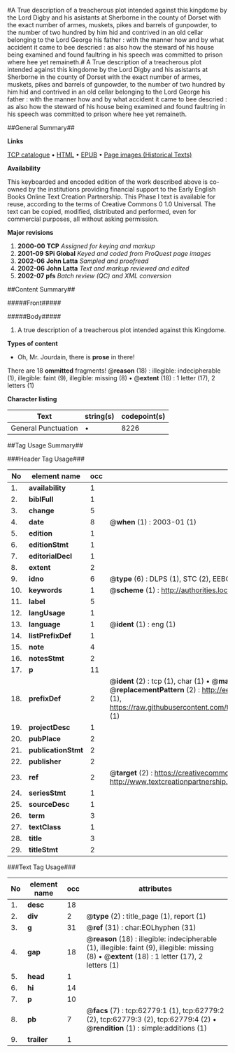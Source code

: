 #A True description of a treacherous plot intended against this kingdome by the Lord Digby and his asistants at Sherborne in the county of Dorset with the exact number of armes, muskets, pikes and barrels of gunpowder, to the number of two hundred by him hid and contrived in an old cellar belonging to the Lord George his father : with the manner how and by what accident it came to bee descried : as also how the steward of his house being examined and found faultring in his speech was committed to prison where hee yet remaineth.#
A True description of a treacherous plot intended against this kingdome by the Lord Digby and his asistants at Sherborne in the county of Dorset with the exact number of armes, muskets, pikes and barrels of gunpowder, to the number of two hundred by him hid and contrived in an old cellar belonging to the Lord George his father : with the manner how and by what accident it came to bee descried : as also how the steward of his house being examined and found faultring in his speech was committed to prison where hee yet remaineth.

##General Summary##

**Links**

[TCP catalogue](http://www.ota.ox.ac.uk/tcp/)  • 
[HTML](http://tei.it.ox.ac.uk/tcp/Texts-HTML/free/A63/A63506.html)  • 
[EPUB](http://tei.it.ox.ac.uk/tcp/Texts-EPUB/free/A63/A63506.epub) • 
[Page images (Historical Texts)](https://data.historicaltexts.jisc.ac.uk/view?pubId=eebo-12532003e&pageId=eebo-12532003e-62779-1)

**Availability**

This keyboarded and encoded edition of the
	       work described above is co-owned by the institutions
	       providing financial support to the Early English Books
	       Online Text Creation Partnership. This Phase I text is
	       available for reuse, according to the terms of Creative
	       Commons 0 1.0 Universal. The text can be copied,
	       modified, distributed and performed, even for
	       commercial purposes, all without asking permission.

**Major revisions**

1. __2000-00__ __TCP__ *Assigned for keying and markup*
1. __2001-09__ __SPi Global__ *Keyed and coded from ProQuest page images*
1. __2002-06__ __John Latta__ *Sampled and proofread*
1. __2002-06__ __John Latta__ *Text and markup reviewed and edited*
1. __2002-07__ __pfs__ *Batch review (QC) and XML conversion*

##Content Summary##

#####Front#####

#####Body#####

1. A true description of a treacherous plot intended against this Kingdome.

**Types of content**

  * Oh, Mr. Jourdain, there is **prose** in there!

There are 18 **ommitted** fragments! 
 @__reason__ (18) : illegible: indecipherable (1), illegible: faint (9), illegible: missing (8)  •  @__extent__ (18) : 1 letter (17), 2 letters (1)

**Character listing**


|Text|string(s)|codepoint(s)|
|---|---|---|
|General Punctuation|•|8226|

##Tag Usage Summary##

###Header Tag Usage###

|No|element name|occ|attributes|
|---|---|---|---|
|1.|__availability__|1||
|2.|__biblFull__|1||
|3.|__change__|5||
|4.|__date__|8| @__when__ (1) : 2003-01 (1)|
|5.|__edition__|1||
|6.|__editionStmt__|1||
|7.|__editorialDecl__|1||
|8.|__extent__|2||
|9.|__idno__|6| @__type__ (6) : DLPS (1), STC (2), EEBO-CITATION (1), OCLC (1), VID (1)|
|10.|__keywords__|1| @__scheme__ (1) : http://authorities.loc.gov/ (1)|
|11.|__label__|5||
|12.|__langUsage__|1||
|13.|__language__|1| @__ident__ (1) : eng (1)|
|14.|__listPrefixDef__|1||
|15.|__note__|4||
|16.|__notesStmt__|2||
|17.|__p__|11||
|18.|__prefixDef__|2| @__ident__ (2) : tcp (1), char (1)  •  @__matchPattern__ (2) : ([0-9\-]+):([0-9IVX]+) (1), (.+) (1)  •  @__replacementPattern__ (2) : http://eebo.chadwyck.com/downloadtiff?vid=$1&page=$2 (1), https://raw.githubusercontent.com/textcreationpartnership/Texts/master/tcpchars.xml#$1 (1)|
|19.|__projectDesc__|1||
|20.|__pubPlace__|2||
|21.|__publicationStmt__|2||
|22.|__publisher__|2||
|23.|__ref__|2| @__target__ (2) : https://creativecommons.org/publicdomain/zero/1.0/ (1), http://www.textcreationpartnership.org/docs/. (1)|
|24.|__seriesStmt__|1||
|25.|__sourceDesc__|1||
|26.|__term__|3||
|27.|__textClass__|1||
|28.|__title__|3||
|29.|__titleStmt__|2||


###Text Tag Usage###

|No|element name|occ|attributes|
|---|---|---|---|
|1.|__desc__|18||
|2.|__div__|2| @__type__ (2) : title_page (1), report (1)|
|3.|__g__|31| @__ref__ (31) : char:EOLhyphen (31)|
|4.|__gap__|18| @__reason__ (18) : illegible: indecipherable (1), illegible: faint (9), illegible: missing (8)  •  @__extent__ (18) : 1 letter (17), 2 letters (1)|
|5.|__head__|1||
|6.|__hi__|14||
|7.|__p__|10||
|8.|__pb__|7| @__facs__ (7) : tcp:62779:1 (1), tcp:62779:2 (2), tcp:62779:3 (2), tcp:62779:4 (2)  •  @__rendition__ (1) : simple:additions (1)|
|9.|__trailer__|1||
